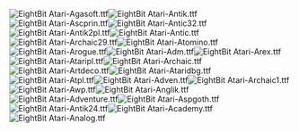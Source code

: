 ![EightBit Atari-Agasoft.ttf](https://github.com/ChoccyHobNob/EightBit-Atari-Fonts/blob/master/A/EightBit%20Atari-Agasoft-sample.png "EightBit Atari-Agasoft.ttf")![EightBit Atari-Antik.ttf](https://github.com/ChoccyHobNob/EightBit-Atari-Fonts/blob/master/A/EightBit%20Atari-Antik-sample.png "EightBit Atari-Antik.ttf")![EightBit Atari-Ascprin.ttf](https://github.com/ChoccyHobNob/EightBit-Atari-Fonts/blob/master/A/EightBit%20Atari-Ascprin-sample.png "EightBit Atari-Ascprin.ttf")![EightBit Atari-Antic32.ttf](https://github.com/ChoccyHobNob/EightBit-Atari-Fonts/blob/master/A/EightBit%20Atari-Antic32-sample.png "EightBit Atari-Antic32.ttf")![EightBit Atari-Antik2pl.ttf](https://github.com/ChoccyHobNob/EightBit-Atari-Fonts/blob/master/A/EightBit%20Atari-Antik2pl-sample.png "EightBit Atari-Antik2pl.ttf")![EightBit Atari-Antic.ttf](https://github.com/ChoccyHobNob/EightBit-Atari-Fonts/blob/master/A/EightBit%20Atari-Antic-sample.png "EightBit Atari-Antic.ttf")![EightBit Atari-Archaic29.ttf](https://github.com/ChoccyHobNob/EightBit-Atari-Fonts/blob/master/A/EightBit%20Atari-Archaic29-sample.png "EightBit Atari-Archaic29.ttf")![EightBit Atari-Atomino.ttf](https://github.com/ChoccyHobNob/EightBit-Atari-Fonts/blob/master/A/EightBit%20Atari-Atomino-sample.png "EightBit Atari-Atomino.ttf")![EightBit Atari-Arogue.ttf](https://github.com/ChoccyHobNob/EightBit-Atari-Fonts/blob/master/A/EightBit%20Atari-Arogue-sample.png "EightBit Atari-Arogue.ttf")![EightBit Atari-Adm.ttf](https://github.com/ChoccyHobNob/EightBit-Atari-Fonts/blob/master/A/EightBit%20Atari-Adm-sample.png "EightBit Atari-Adm.ttf")![EightBit Atari-Arex.ttf](https://github.com/ChoccyHobNob/EightBit-Atari-Fonts/blob/master/A/EightBit%20Atari-Arex-sample.png "EightBit Atari-Arex.ttf")![EightBit Atari-Ataripl.ttf](https://github.com/ChoccyHobNob/EightBit-Atari-Fonts/blob/master/A/EightBit%20Atari-Ataripl-sample.png "EightBit Atari-Ataripl.ttf")![EightBit Atari-Archaic.ttf](https://github.com/ChoccyHobNob/EightBit-Atari-Fonts/blob/master/A/EightBit%20Atari-Archaic-sample.png "EightBit Atari-Archaic.ttf")![EightBit Atari-Artdeco.ttf](https://github.com/ChoccyHobNob/EightBit-Atari-Fonts/blob/master/A/EightBit%20Atari-Artdeco-sample.png "EightBit Atari-Artdeco.ttf")![EightBit Atari-Ataridbg.ttf](https://github.com/ChoccyHobNob/EightBit-Atari-Fonts/blob/master/A/EightBit%20Atari-Ataridbg-sample.png "EightBit Atari-Ataridbg.ttf")![EightBit Atari-Atpl.ttf](https://github.com/ChoccyHobNob/EightBit-Atari-Fonts/blob/master/A/EightBit%20Atari-Atpl-sample.png "EightBit Atari-Atpl.ttf")![EightBit Atari-Adven.ttf](https://github.com/ChoccyHobNob/EightBit-Atari-Fonts/blob/master/A/EightBit%20Atari-Adven-sample.png "EightBit Atari-Adven.ttf")![EightBit Atari-Archaic1.ttf](https://github.com/ChoccyHobNob/EightBit-Atari-Fonts/blob/master/A/EightBit%20Atari-Archaic1-sample.png "EightBit Atari-Archaic1.ttf")![EightBit Atari-Awp.ttf](https://github.com/ChoccyHobNob/EightBit-Atari-Fonts/blob/master/A/EightBit%20Atari-Awp-sample.png "EightBit Atari-Awp.ttf")![EightBit Atari-Anglik.ttf](https://github.com/ChoccyHobNob/EightBit-Atari-Fonts/blob/master/A/EightBit%20Atari-Anglik-sample.png "EightBit Atari-Anglik.ttf")![EightBit Atari-Adventure.ttf](https://github.com/ChoccyHobNob/EightBit-Atari-Fonts/blob/master/A/EightBit%20Atari-Adventure-sample.png "EightBit Atari-Adventure.ttf")![EightBit Atari-Aspgoth.ttf](https://github.com/ChoccyHobNob/EightBit-Atari-Fonts/blob/master/A/EightBit%20Atari-Aspgoth-sample.png "EightBit Atari-Aspgoth.ttf")![EightBit Atari-Antik24.ttf](https://github.com/ChoccyHobNob/EightBit-Atari-Fonts/blob/master/A/EightBit%20Atari-Antik24-sample.png "EightBit Atari-Antik24.ttf")![EightBit Atari-Academy.ttf](https://github.com/ChoccyHobNob/EightBit-Atari-Fonts/blob/master/A/EightBit%20Atari-Academy-sample.png "EightBit Atari-Academy.ttf")![EightBit Atari-Analog.ttf](https://github.com/ChoccyHobNob/EightBit-Atari-Fonts/blob/master/A/EightBit%20Atari-Analog-sample.png "EightBit Atari-Analog.ttf")